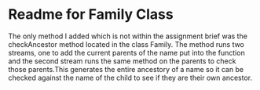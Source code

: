# Readme for Family Class

The only method I added which is not within the assignment brief was the checkAncestor method located in the class Family.
The method runs two streams, one to add the current parents of the name put into the function and the second stream runs the
same method on the parents to check those parents.This generates the entire ancestory of a name so it can be checked against the name of
the child to see if they are their own ancestor.
